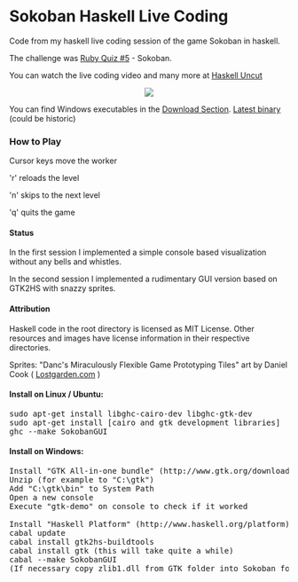 Sokoban Haskell Live Coding
===========================

Code from my haskell live coding session of the game Sokoban in haskell.

The challenge was [Ruby Quiz #5](http://www.rubyquiz.com/quiz5.html) - Sokoban.

You can watch the live coding video and many more at [Haskell Uncut](http://www.youtube.com/user/entirelysubjective)

<center><a href="https://github.com/downloads/codinguncut/Sokoban/2012-06-21_sokoban_screenshot.png"><img src="https://github.com/downloads/codinguncut/Sokoban/2012-06-21_sokoban_screenshot_small.png"></a></center>

You can find Windows executables in the [Download Section](https://github.com/codinguncut/Sokoban/downloads). [Latest binary](https://github.com/downloads/codinguncut/Sokoban/2012-06-25_Sokoban_win32.zip) (could be historic)

### How to Play

Cursor keys move the worker

'r' reloads the level

'n' skips to the next level

'q' quits the game

#### Status
In the first session I implemented a simple console based visualization without any bells and whistles.

In the second session I implemented a rudimentary GUI version based on GTK2HS with snazzy sprites.

#### Attribution
Haskell code in the root directory is licensed as MIT License.
Other resources and images have license information in their respective directories.

Sprites: "Danc's Miraculously Flexible Game Prototyping Tiles" art by Daniel Cook ( [Lostgarden.com](http://Lostgarden.com) )

#### Install on Linux / Ubuntu:
<pre>
sudo apt-get install libghc-cairo-dev libghc-gtk-dev
sudo apt-get install [cairo and gtk development libraries]
ghc --make SokobanGUI
</pre>

#### Install on Windows:
<pre>
Install "GTK All-in-one bundle" (http://www.gtk.org/download/win32.php)
Unzip (for example to "C:\gtk")
Add "C:\gtk\bin" to System Path
Open a new console
Execute "gtk-demo" on console to check if it worked

Install "Haskell Platform" (http://www.haskell.org/platform)
cabal update
cabal install gtk2hs-buildtools
cabal install gtk (this will take quite a while)
cabal --make SokobanGUI
(If necessary copy zlib1.dll from GTK folder into Sokoban folder)
</pre>
